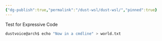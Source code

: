 ```yaml
---
{"dg-publish":true,"permalink":"/dust-wsl/dust-wsl/","pinned":true}
---
```



Test for Expressive Code

```sh
dustvoice@arch$ echo "Now in a cmdline" > world.txt
```
